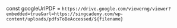 const googleUrlPDF = `https://drive.google.com/viewerng/viewer?embedded=true&url=https://singcademy.com/wp-content/uploads/pdfsToBeAccessed/${filename}`